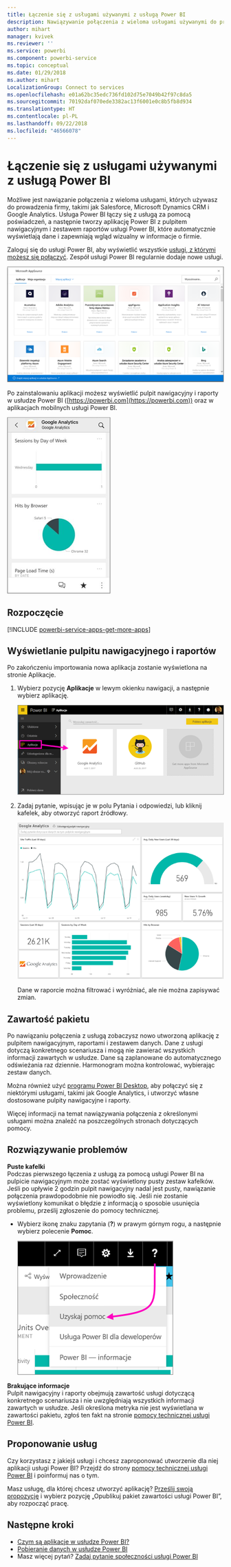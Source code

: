 ```yaml
---
title: Łączenie się z usługami używanymi z usługą Power BI
description: Nawiązywanie połączenia z wieloma usługami używanymi do prowadzenia firmy, takimi jak Salesforce, Microsoft Dynamics CRM i Google Analytics.
author: mihart
manager: kvivek
ms.reviewer: ''
ms.service: powerbi
ms.component: powerbi-service
ms.topic: conceptual
ms.date: 01/29/2018
ms.author: mihart
LocalizationGroup: Connect to services
ms.openlocfilehash: e01a62bc35edc736fd102d75e7049b42f97c8da5
ms.sourcegitcommit: 70192daf070ede3382ac13f6001e0c8b5fb8d934
ms.translationtype: HT
ms.contentlocale: pl-PL
ms.lasthandoff: 09/22/2018
ms.locfileid: "46566078"
---
```

# <a name="connect-to-the-services-you-use-with-power-bi"></a>Łączenie się z usługami używanymi z usługą Power BI
Możliwe jest nawiązanie połączenia z wieloma usługami, których używasz do prowadzenia firmy, takimi jak Salesforce, Microsoft Dynamics CRM i Google Analytics. Usługa Power BI łączy się z usługą za pomocą poświadczeń, a następnie tworzy aplikację Power BI z pulpitem nawigacyjnym i zestawem raportów usługi Power BI, które automatycznie wyświetlają dane i zapewniają wgląd wizualny w informacje o firmie. 

Zaloguj się do usługi Power BI, aby wyświetlić wszystkie [usługi, z którymi możesz się połączyć](https://app.powerbi.com/getdata/services). Zespół usługi Power BI regularnie dodaje nowe usługi.

![Aplikacje usługi AppSource](./media/end-user-connect-to-services/overview.png)

Po zainstalowaniu aplikacji możesz wyświetlić pulpit nawigacyjny i raporty w usłudze Power BI ([https://powerbi.com](https://powerbi.com)) oraz w aplikacjach mobilnych usługi Power BI. 

![Aplikacja Google Analytics w aplikacji mobilnej usługi Power BI](./media/end-user-connect-to-services/power-bi-service-mobile-app-240.png)

## <a name="get-started"></a>Rozpoczęcie
[!INCLUDE [powerbi-service-apps-get-more-apps](../includes/powerbi-service-apps-get-more-apps.md)]

## <a name="view-the-dashboard-and-reports"></a>Wyświetlanie pulpitu nawigacyjnego i raportów
Po zakończeniu importowania nowa aplikacja zostanie wyświetlona na stronie Aplikacje.

1. Wybierz pozycję **Aplikacje** w lewym okienku nawigacji, a następnie wybierz aplikację.
   
     ![Strona Aplikacje](./media/end-user-connect-to-services/power-bi-service-apps-open-app.png)
2. Zadaj pytanie, wpisując je w polu Pytania i odpowiedzi, lub kliknij kafelek, aby otworzyć raport źródłowy. 
   
    ![Pulpit nawigacyjny usługi Google Analytics](./media/end-user-connect-to-services/googleanalytics2.png)
   
    Dane w raporcie można filtrować i wyróżniać, ale nie można zapisywać zmian.

## <a name="whats-included"></a>Zawartość pakietu
Po nawiązaniu połączenia z usługą zobaczysz nowo utworzoną aplikację z pulpitem nawigacyjnym, raportami i zestawem danych. Dane z usługi dotyczą konkretnego scenariusza i mogą nie zawierać wszystkich informacji zawartych w usłudze. Dane są zaplanowane do automatycznego odświeżania raz dziennie. Harmonogram można kontrolować, wybierając zestaw danych.

Można również użyć [programu Power BI Desktop](../desktop-get-the-desktop.md), aby połączyć się z niektórymi usługami, takimi jak Google Analytics, i utworzyć własne dostosowane pulpity nawigacyjne i raporty.  

Więcej informacji na temat nawiązywania połączenia z określonymi usługami można znaleźć na poszczególnych stronach dotyczących pomocy.

## <a name="troubleshooting"></a>Rozwiązywanie problemów
**Puste kafelki**  
Podczas pierwszego łączenia z usługą za pomocą usługi Power BI na pulpicie nawigacyjnym może zostać wyświetlony pusty zestaw kafelków. Jeśli po upływie 2 godzin pulpit nawigacyjny nadal jest pusty, nawiązanie połączenia prawdopodobnie nie powiodło się. Jeśli nie zostanie wyświetlony komunikat o błędzie z informacją o sposobie usunięcia problemu, prześlij zgłoszenie do pomocy technicznej.

* Wybierz ikonę znaku zapytania (**?**) w prawym górnym rogu, a następnie wybierz polecenie **Pomoc**.
  
    ![Ikona pomocy](./media/end-user-connect-to-services/power-bi-service-get-help.png)

**Brakujące informacje**  
Pulpit nawigacyjny i raporty obejmują zawartość usługi dotyczącą konkretnego scenariusza i nie uwzględniają wszystkich informacji zawartych w usłudze. Jeśli określona metryka nie jest wyświetlana w zawartości pakietu, zgłoś ten fakt na stronie [pomocy technicznej usługi Power BI](https://support.powerbi.com/forums/265200-power-bi).

## <a name="suggesting-services"></a>Proponowanie usług
Czy korzystasz z jakiejś usługi i chcesz zaproponować utworzenie dla niej aplikacji usługi Power BI? Przejdź do strony [pomocy technicznej usługi Power BI](https://support.powerbi.com/forums/265200-power-bi) i poinformuj nas o tym.

Masz usługę, dla której chcesz utworzyć aplikację? [Prześlij swoją propozycję](https://azure.microsoft.com/marketplace/programs/certified/apply/) i wybierz pozycję „Opublikuj pakiet zawartości usługi Power BI”, aby rozpocząć pracę.

## <a name="next-steps"></a>Następne kroki
* [Czym są aplikacje w usłudze Power BI?](end-user-apps.md)
* [Pobieranie danych w usłudze Power BI](../service-get-data.md)
* Masz więcej pytań? [Zadaj pytanie społeczności usługi Power BI](http://community.powerbi.com/)

